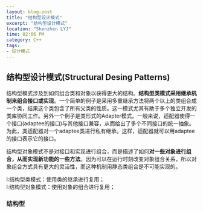 ```yaml
---
layout: blog-post
title: "结构型设计模式"
excerpt: "结构型设计模式"
location: "Shenzhen LYJ"
time: 02:06 PM
category: C++
tags:
- 设计模式
---
```


## 结构型设计模式(Structural Desing Patterns) ##

结构型模式涉及到如何组合类和对象以获得更大的结构。**结构型类模式采用继承机制来组合接口或实现**。一个简单的例子是采用多重继承方法将两个以上的类组合成一个类，结果这个类包含了所有父类的性质。这一模式尤其有助于多个独立开发的类库协同工作。另外一个例子是类形式的Adapter模式。一般来说，适配器使得一个接口(adaptee的接口)与其他接口兼容，从而给出了多个不同接口的统一抽象。为此，类适配器对一个adaptee类进行私有继承。这样，适配器就可以用adaptee的接口表示它的接口。  

结构型对象模式不是对接口和实现进行组合，而是描述了如何**对一些对象进行组合，从而实现新功能的一些方法**。因为可以在运行时刻改变对象组合关系，所以对象组合方式具有更大的灵活性，而这种机制用静态类组合是不可能实现的。   

I:结构型类模式：使用类的继承进行复用；   
I:结构型对象模式：使用对象的组合进行复用；    

### 结构型 ###

